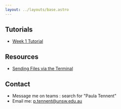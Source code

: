 ```yaml
---
layout: ../layouts/base.astro
---
```


## Tutorials

- [Week 1 Tutorial](/1511/week01) 

## Resources

- [Sending Files via the Terminal](/sending_via_terminal)

## Contact

- Message me on teams : search for "Paula Tennent"
- Email me: p.tennent@unsw.edu.au
